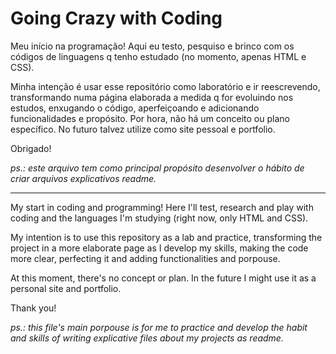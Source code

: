 # Going Crazy with Coding

Meu início na programação! Aqui eu testo, pesquiso e brinco com os códigos de linguagens q tenho estudado (no momento, apenas HTML e CSS).

Minha intenção é usar esse repositório como laboratório e ir reescrevendo, transformando numa página elaborada a medida q for evoluindo nos estudos, enxugando o código, aperfeiçoando e adicionando funcionalidades e propósito.
Por hora, não há um conceito ou plano específico. No futuro talvez utilize como site pessoal e portfolio.

Obrigado!

*ps.: este arquivo tem como principal propósito desenvolver o hábito de criar arquivos explicativos readme.*

----

My start in coding and programming! Here I'll test, research and play with coding and the languages I'm studying (right now, only HTML and CSS).

My intention is to use this repository as a lab and practice, transforming the project in a more elaborate page as I develop my skills, making the code more clear, perfecting it and adding functionalities and porpouse.

At this moment, there's no concept or plan. In the future I might use it as a personal site and portfolio.

Thank you!

*ps.: this file's main porpouse is for me to practice and develop the habit and skills of writing explicative files about my projects as readme.*
